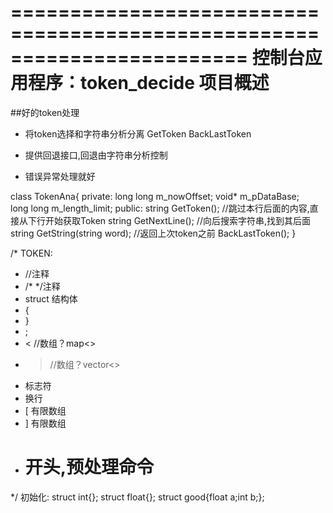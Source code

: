 ﻿========================================================================
    控制台应用程序：token_decide 项目概述
========================================================================

##好的token处理
- 将token选择和字符串分析分离
GetToken
BackLastToken


- 提供回退接口,回退由字符串分析控制
- 错误异常处理就好

class TokenAna{
private:
	long long m_nowOffset;
	void* m_pDataBase;	
	long long m_length_limit;
public:
	string GetToken();
	//跳过本行后面的内容,直接从下行开始获取Token
	string GetNextLine();
	//向后搜索字符串,找到其后面
	string GetString(string word);
	//返回上次token之前
	BackLastToken();
}

/*
TOKEN:
- //注释
- /* */注释
- struct 结构体
- {
- }
- ;
- <  //数组？map<>
- >  //数组？vector<>
- 标志符
- 换行
- [ 有限数组
- ] 有限数组
- # 开头,预处理命令
*/
初始化:
struct int{};
struct float{};
struct good{float a;int b;};
